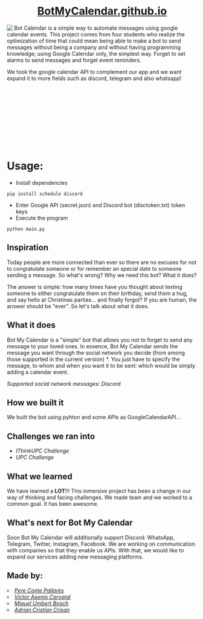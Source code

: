 <a href="https://botmycalendar.github.io/"> <h1 align="center"> BotMyCalendar.github.io</h1> </a>

<p><img src="https://user-images.githubusercontent.com/56587858/118353302-eef09280-b565-11eb-8fe9-281f8de6ca72.gif" align="left">Bot Calendar is a simple way to automate messages using google calendar events. This project comes from four students who realize the optimization of time that could mean being able to make a bot to send messages without being a company and  without having programming knowledge; using Google Calendar only, the simplest way. Forget to set alarms to send messages and forget event reminders.</p>

We took the google calendar API to complement our app and we want expand it to more fields such as discord, telegram and also whatsapp!
<br></br>
<br></br>

<br></br>
<br></br>
<br></br>

# Usage:
- Install dependencies

```
pip install schedule discord
```
- Enter Google API (secret.json) and Discord bot (disctoken.txt) token keys
- Execute the program
```
python main.py
```
## Inspiration
Today people are more connected than ever so there are no excuses for not to congratulate someone or for remember an special date to someone sending a message. So what's wrong? Why we need this bot? What it does?

The answer is simple: how many times have you thought about texting someone to either congratulate them on their birthday, send them a hug, and say hello at Christmas parties... and finally forgot?
If you are human, the answer should be "ever". So let's talk about what it does.

## What it does
Bot My Calendar is a "simple" bot that allows you not to forget to send any message to your loved ones. In essence, Bot My Calendar sends the message you want through the social network you decide (from among those supported in the current version) *. 
You just have to specify the message, to whom and when you want it to be sent: which would be simply adding a calendar event.

_Supported social network messages: Discord_

## How we built it
We built the bot using pyhton and some APIs as GoogleCalendarAPI...

## Challenges we ran into
- _IThinkUPC Challenge_
- _UPC Challenge_

## What we learned
We have learned a **LOT**!!! This inmersive project has been a change in our way of thinking and facing challenges. We made team and we worked to a common goal. It has been awesome.

## What's next for Bot My Calendar
Soon Bot My Calendar will additionally support Discord: WhatsApp, Telegram, Twitter, Instagram, Facebook.
We are working on communication with companies so that they enable us APIs. With that, we would like to expand our services adding new messaging platforms.

<h2>Made by:</h2>
<a href="https://github.com/PereCP"><li type="circle"><i>Pere Conte Pallarès</i></li></a>
<a href="https://github.com/victorasenjo22"><li type="circle"><i>Víctor Asenjo Carvajal</i></li>
<a href="https://github.com/mumbert4"><li type="circle"><i>Miquel Umbert Bosch</i></li>
<a href="https://github.com/AdriCri22/"><li type="circle"><i>Adrian Cristian Crisan</i></li>
